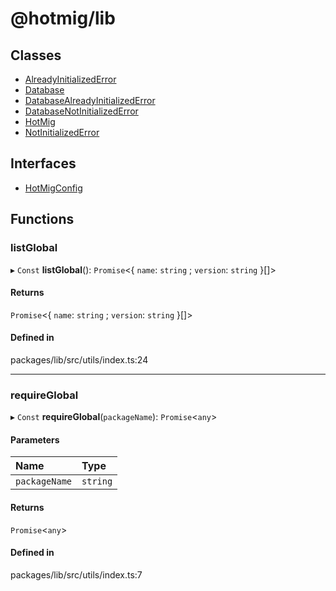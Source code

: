 # @hotmig/lib

## Classes

- [AlreadyInitializedError](classes/AlreadyInitializedError.md)
- [Database](classes/Database.md)
- [DatabaseAlreadyInitializedError](classes/DatabaseAlreadyInitializedError.md)
- [DatabaseNotInitializedError](classes/DatabaseNotInitializedError.md)
- [HotMig](classes/HotMig.md)
- [NotInitializedError](classes/NotInitializedError.md)

## Interfaces

- [HotMigConfig](interfaces/HotMigConfig.md)

## Functions

### listGlobal

▸ `Const` **listGlobal**(): `Promise`<{ `name`: `string` ; `version`: `string`  }[]\>

#### Returns

`Promise`<{ `name`: `string` ; `version`: `string`  }[]\>

#### Defined in

packages/lib/src/utils/index.ts:24

___

### requireGlobal

▸ `Const` **requireGlobal**(`packageName`): `Promise`<`any`\>

#### Parameters

| Name | Type |
| :------ | :------ |
| `packageName` | `string` |

#### Returns

`Promise`<`any`\>

#### Defined in

packages/lib/src/utils/index.ts:7
